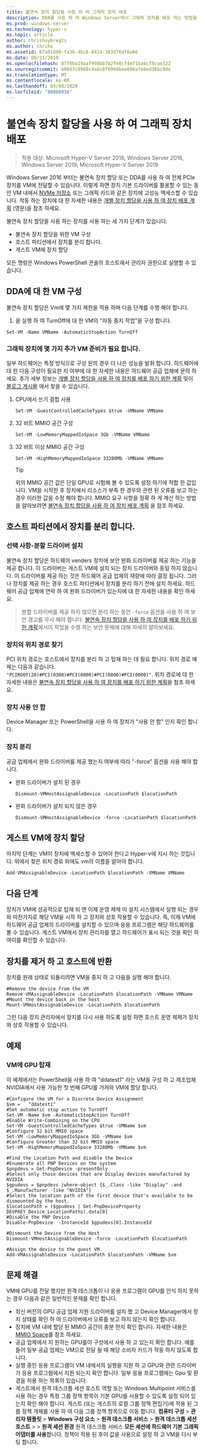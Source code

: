 ```yaml
---
title: 불연속 장치 할당을 사용 하 여 그래픽 장치 배포
description: DDA를 사용 하 여 Windows Server에서 그래픽 장치를 배포 하는 방법을 알아봅니다.
ms.prod: windows-server
ms.technology: hyper-v
ms.topic: article
author: chrishuybregts
ms.author: chrihu
ms.assetid: 67a01889-fa36-4bc6-841d-363d76df6a66
ms.date: 08/21/2019
ms.openlocfilehash: 07f0ba19aaf998bb7b2fe8cf4ef1ba6cf8cae322
ms.sourcegitcommit: b00d7c8968c4adc8f699dbee694afe6ed36bc9de
ms.translationtype: MT
ms.contentlocale: ko-KR
ms.lasthandoff: 04/08/2020
ms.locfileid: "80860916"
---
```

# <a name="deploy-graphics-devices-using-discrete-device-assignment"></a>불연속 장치 할당을 사용 하 여 그래픽 장치 배포

> 적용 대상: Microsoft Hyper-V Server 2016, Windows Server 2016, Windows Server 2019, Microsoft Hyper-V Server 2019  

Windows Server 2016 부터는 불연속 장치 할당 또는 DDA를 사용 하 여 전체 PCIe 장치를 VM에 전달할 수 있습니다.  이렇게 하면 장치 기본 드라이버를 활용할 수 있는 동안 VM 내에서 [NVMe 저장소](./Deploying-storage-devices-using-dda.md) 또는 그래픽 카드와 같은 장치에 고성능 액세스할 수 있습니다.  작동 하는 장치에 대 한 자세한 내용은 [개별 장치 할당을 사용 하 여 장치 배포 계획](../plan/Plan-for-Deploying-Devices-using-Discrete-Device-Assignment.md) (영문)을 참조 하세요.

불연속 장치 할당을 사용 하는 장치를 사용 하는 세 가지 단계가 있습니다.
-   불연속 장치 할당을 위한 VM 구성
-   호스트 파티션에서 장치를 분리 합니다.
-   게스트 VM에 장치 할당

모든 명령은 Windows PowerShell 콘솔의 호스트에서 관리자 권한으로 실행할 수 있습니다.

## <a name="configure-the-vm-for-dda"></a>DDA에 대 한 VM 구성
불연속 장치 할당은 Vm에 몇 가지 제한을 적용 하며 다음 단계를 수행 해야 합니다.

1.  을 실행 하 여 TurnOff에 대 한 VM의 "자동 중지 작업"을 구성 합니다.

```
Set-VM -Name VMName -AutomaticStopAction TurnOff
```

### <a name="some-additional-vm-preparation-is-required-for-graphics-devices"></a>그래픽 장치에 몇 가지 추가 VM 준비가 필요 합니다.

일부 하드웨어는 특정 방식으로 구성 된의 경우 더 나은 성능을 발휘 합니다.  하드웨어에 대 한 다음 구성이 필요한 지 여부에 대 한 자세한 내용은 하드웨어 공급 업체에 문의 하세요. 추가 세부 정보는 [개별 장치 할당을 사용 하 여 장치를 배포 하기 위한 계획](../plan/Plan-for-Deploying-Devices-using-Discrete-Device-Assignment.md) 및이 [블로그 게시물](https://techcommunity.microsoft.com/t5/Virtualization/Discrete-Device-Assignment-GPUs/ba-p/382266) 에서 찾을 수 있습니다.

1. CPU에서 쓰기 결합 사용
   ```
   Set-VM -GuestControlledCacheTypes $true -VMName VMName
   ```
2. 32 비트 MMIO 공간 구성
   ```
   Set-VM -LowMemoryMappedIoSpace 3Gb -VMName VMName
   ```
3. 32 비트 이상 MMIO 공간 구성
   ```
   Set-VM -HighMemoryMappedIoSpace 33280Mb -VMName VMName
   ```
   > [!TIP] 
   > 위의 MMIO 공간 값은 단일 GPU로 시험해 볼 수 있도록 설정 하기에 적합 한 값입니다.  VM을 시작한 후 장치에서 리소스가 부족 한 경우와 관련 된 오류를 보고 하는 경우 이러한 값을 수정 해야 합니다. MMIO 요구 사항을 정확 하 게 계산 하는 방법을 알아보려면 [불연속 장치 할당을 사용 하 여 장치 배포 계획](../plan/Plan-for-Deploying-Devices-using-Discrete-Device-Assignment.md) 을 참조 하세요.

## <a name="dismount-the-device-from-the-host-partition"></a>호스트 파티션에서 장치를 분리 합니다.
### <a name="optional---install-the-partitioning-driver"></a>선택 사항-분할 드라이버 설치
불연속 장치 할당은 하드웨어 venders 장치에 보안 완화 드라이버를 제공 하는 기능을 제공 합니다.  이 드라이버는 게스트 VM에 설치 되는 장치 드라이버와 동일 하지 않습니다.  이 드라이버를 제공 하는 것은 하드웨어 공급 업체의 재량에 따라 결정 됩니다. 그러나 장치를 제공 하는 경우 호스트 파티션에서 장치를 분리 하기 전에 설치 하세요.  하드웨어 공급 업체에 연락 하 여 완화 드라이버가 있는지에 대 한 자세한 내용을 확인 하세요.
> 분할 드라이버를 제공 하지 않으면 분리 하는 동안 `-force` 옵션을 사용 하 여 보안 경고를 무시 해야 합니다. [불연속 장치 할당을 사용 하 여 장치를 배포 하기 위한 계획](../plan/Plan-for-Deploying-Devices-using-Discrete-Device-Assignment.md)에서이 작업을 수행 하는 보안 문제에 대해 자세히 알아보세요.

### <a name="locating-the-devices-location-path"></a>장치의 위치 경로 찾기
PCI 위치 경로는 호스트에서 장치를 분리 하 고 탑재 하는 데 필요 합니다.  위치 경로 예제는 다음과 같습니다. `"PCIROOT(20)#PCI(0300)#PCI(0000)#PCI(0800)#PCI(0000)"`.  위치 경로에 대 한 자세한 내용은 [불연속 장치 할당을 사용 하 여 장치를 배포 하기 위한 계획](../plan/Plan-for-Deploying-Devices-using-Discrete-Device-Assignment.md)을 참조 하세요.

### <a name="disable-the-device"></a>장치 사용 안 함
Device Manager 또는 PowerShell을 사용 하 여 장치가 "사용 안 함" 인지 확인 합니다.  

### <a name="dismount-the-device"></a>장치 분리
공급 업체에서 완화 드라이버를 제공 했는지 여부에 따라 "-force" 옵션을 사용 해야 합니다.
- 완화 드라이버가 설치 된 경우
  ```
  Dismount-VMHostAssignableDevice -LocationPath $locationPath
  ```
- 완화 드라이버가 설치 되지 않은 경우
  ```
  Dismount-VMHostAssignableDevice -force -LocationPath $locationPath
  ```

## <a name="assigning-the-device-to-the-guest-vm"></a>게스트 VM에 장치 할당
마지막 단계는 VM이 장치에 액세스할 수 있어야 한다고 Hyper-v에 지시 하는 것입니다.  위에서 찾은 위치 경로 외에도 vm의 이름을 알아야 합니다.

```
Add-VMAssignableDevice -LocationPath $locationPath -VMName VMName
```

## <a name="whats-next"></a>다음 단계
장치가 VM에 성공적으로 탑재 되 면 이제 운영 체제 미 설치 시스템에서 실행 되는 경우와 마찬가지로 해당 VM을 시작 하 고 장치와 상호 작용할 수 있습니다.  즉, 이제 VM에 하드웨어 공급 업체의 드라이버를 설치할 수 있으며 응용 프로그램은 해당 하드웨어를 볼 수 있습니다.  게스트 VM에서 장치 관리자를 열고 하드웨어가 표시 되는 것을 확인 하 여이를 확인할 수 있습니다.

## <a name="removing-a-device-and-returning-it-to-the-host"></a>장치를 제거 하 고 호스트에 반환
장치를 원래 상태로 되돌리려면 VM을 중지 하 고 다음을 실행 해야 합니다.
```
#Remove the device from the VM
Remove-VMAssignableDevice -LocationPath $locationPath -VMName VMName
#Mount the device back in the host
Mount-VMHostAssignableDevice -LocationPath $locationPath
```
그런 다음 장치 관리자에서 장치를 다시 사용 하도록 설정 하면 호스트 운영 체제가 장치와 상호 작용할 수 있습니다.

## <a name="example"></a>예제

### <a name="mounting-a-gpu-to-a-vm"></a>VM에 GPU 탑재
이 예제에서는 PowerShell을 사용 하 여 "ddatest1" 라는 VM을 구성 하 고 제조업체 NVIDIA에서 사용 가능한 첫 번째 GPU를 가져와 VM에 할당 합니다.  
```
#Configure the VM for a Discrete Device Assignment
$vm =   "ddatest1"
#Set automatic stop action to TurnOff
Set-VM -Name $vm -AutomaticStopAction TurnOff
#Enable Write-Combining on the CPU
Set-VM -GuestControlledCacheTypes $true -VMName $vm
#Configure 32 bit MMIO space
Set-VM -LowMemoryMappedIoSpace 3Gb -VMName $vm
#Configure Greater than 32 bit MMIO space
Set-VM -HighMemoryMappedIoSpace 33280Mb -VMName $vm

#Find the Location Path and disable the Device
#Enumerate all PNP Devices on the system
$pnpdevs = Get-PnpDevice -presentOnly
#Select only those devices that are Display devices manufactured by NVIDIA
$gpudevs = $pnpdevs |where-object {$_.Class -like "Display" -and $_.Manufacturer -like "NVIDIA"}
#Select the location path of the first device that's available to be dismounted by the host.
$locationPath = ($gpudevs | Get-PnpDeviceProperty DEVPKEY_Device_LocationPaths).data[0]
#Disable the PNP Device
Disable-PnpDevice  -InstanceId $gpudevs[0].InstanceId

#Dismount the Device from the Host
Dismount-VMHostAssignableDevice -force -LocationPath $locationPath

#Assign the device to the guest VM.
Add-VMAssignableDevice -LocationPath $locationPath -VMName $vm
```

## <a name="troubleshooting"></a>문제 해결

VM에 GPU를 전달 했지만 원격 데스크톱이 나 응용 프로그램이 GPU를 인식 하지 못하는 경우 다음과 같은 일반적인 문제를 확인 합니다.

- 최신 버전의 GPU 공급 업체 지원 드라이버를 설치 했 고 Device Manager에서 장치 상태를 확인 하 여 드라이버에서 오류를 보고 하지 않는지 확인 합니다.
- 장치에 VM 내에 할당 된 MMIO 공간이 충분 한지 확인 합니다. 자세한 내용은 [MMIO Space](../plan/Plan-for-Deploying-Devices-using-Discrete-Device-Assignment.md#mmio-space)를 참조 하세요.
- 공급 업체에서 지 원하는 GPU를이 구성에서 사용 하 고 있는지 확인 합니다. 예를 들어 일부 공급 업체는 VM으로 전달 될 때 해당 소비자 카드가 작동 하지 않도록 합니다.
- 실행 중인 응용 프로그램이 VM 내에서의 실행을 지원 하 고 GPU와 관련 드라이버가 응용 프로그램에서 지원 되는지 확인 합니다. 일부 응용 프로그램에는 Gpu 및 환경을 허용 하는 목록이 있습니다.
- 게스트에서 원격 데스크톱 세션 호스트 역할 또는 Windows Multipoint 서비스를 사용 하는 경우 특정 그룹 정책 항목이 기본 GPU를 사용할 수 있도록 설정 되어 있는지 확인 해야 합니다. 게스트 (또는 게스트의 로컬 그룹 정책 편집기)에 적용 된 그룹 정책 개체를 사용 하 여 다음 그룹 정책 항목으로 이동 합니다. **컴퓨터 구성** > **관리자 템플릿** > **Windows 구성 요소** > **원격 데스크톱 서비스** > **원격 데스크톱 세션 호스트** >  > **원격 세션 환경** 원격 데스크톱 서비스 **모든 세션에 하드웨어 기본 그래픽 어댑터를 사용**합니다. 정책이 적용 된 후이 값을 사용으로 설정 하 고 VM을 다시 부팅 합니다.
